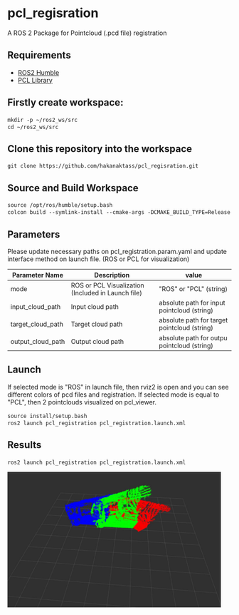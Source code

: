 # pcl_regisration
A ROS 2 Package for Pointcloud (.pcd file) registration

## Requirements
- [ROS2 Humble](https://docs.ros.org/en/humble/Installation/Ubuntu-Install-Debians.html)
- [PCL Library](https://pointclouds.org/downloads/)

## Firstly create workspace:
```
mkdir -p ~/ros2_ws/src
cd ~/ros2_ws/src

```
## Clone this repository into the workspace
```
git clone https://github.com/hakanaktass/pcl_regisration.git
```
## Source and Build Workspace

```
source /opt/ros/humble/setup.bash
colcon build --symlink-install --cmake-args -DCMAKE_BUILD_TYPE=Release

```

## Parameters

Please update necessary paths on pcl_registration.param.yaml and update interface method on launch file. (ROS or PCL for visualization)

| Parameter Name                 | Description                                                     | value                                             |
| ------------------------------ | --------------------------------------------------------------- | ------------------------------------------------- |
| mode                           | ROS or PCL Visualization (Included in Launch file)              | "ROS" or "PCL" (string)                           |
| input_cloud_path               | Input cloud path                                                | absolute path for input pointcloud (string)       | 
| target_cloud_path              | Target cloud path                                               | absolute path for target pointcloud (string)      |
| output_cloud_path              | Output cloud path                                               | absolute path for outpu pointcloud (string)       |

## Launch 

If selected mode is "ROS" in launch file, then rviz2 is open and you can see different colors of pcd files and registration. If selected mode is equal to "PCL", then 2 pointclouds visualized on pcl_viewer.

```
source install/setup.bash
ros2 launch pcl_registration pcl_registration.launch.xml
```


## Results

```
ros2 launch pcl_registration pcl_registration.launch.xml 
```
<img src="./img/pcl_registration.png" width="480px">
